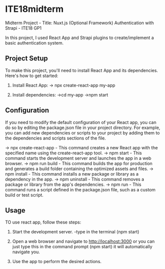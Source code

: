 # ITE18midterm
Midterm Project - Title: Nuxt.js (Optional Framework) Authentication with Strapi - ITE18 GP1

In this project, I used React App and Strapi plugins to create/implement a basic authentication system.

## Project Setup

To make this project, you'll need to install React App and its dependencies. Here's how to get started:

1. Install React App:
-> npx create-react-app my-app

2. Install dependencies:
->cd my-app
->npm start

## Configuration

If you need to modify the default configuration of your React app, you can do so by editing the package.json file in your project directory. For example, you can add new dependencies or scripts to your project by adding them to the dependencies and scripts sections of the file.

-> npx create-react-app <app-name> - This command creates a new React app with the specified name using the create-react-app tool.
-> npm start - This command starts the development server and launches the app in a web browser.
-> npm run build - This command builds the app for production and generates a build folder containing the optimized assets and files.
-> npm install <package-name> - This command installs a new package or library as a dependency in the app.
-> npm uninstall <package-name> - This command removes a package or library from the app's dependencies.
-> npm run <script-name> - This command runs a script defined in the package.json file, such as a custom build or test script.

## Usage

TO use react app, follow these steps:

1. Start the development server.
  -type in the terminal (npm start)

2. Open a web browser and navigate to [http://localhost:3000](http://localhost:3000) or you can just type this in the command prompt (npm start) it will automatically navigate you.

3. Use the app to perform the desired actions.
